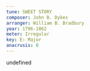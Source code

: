```yaml
---
tune: SWEET STORY
composer: John B. Dykes
arranger: William B. Bradbury
year: 1796-1862
meter: Irregular
key: E♭ Major
anacrusis: 0
---
```

undefined